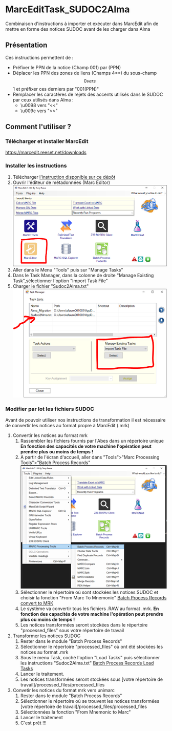 # MarcEditTask_SUDOC2Alma
Combinaison d'instructions à importer et exécuter dans MarcEdit afin de mettre en forme des notices SUDOC avant de les charger dans Alma

## Présentation
Ces instructions permettent de :
  * Préfixer le PPN de la notice (Champ 001) par (PPN)
  * Déplacer les PPN des zones de liens (Champs 4**) du sous-champ $$0 vers $$1 et préfixer ces derniers par "001(PPN)"
  * Remplacer les caractères de rejets des accents utilisés dans le SUDOC par ceux utilisés dans Alma :
    * \u0098 vers "<<"
    * \u009c vers ">>"

## Comment l'utiliser ?

### Télécharger et installer MarcEdit
https://marcedit.reeset.net/downloads

### Installer les instructions 
1. Télécharger [l'instruction disponible sur ce dépôt ](Sudoc2Alma.txt)
2. Ouvrir l'éditeur de métadonnées (Marc Editor) ![Marc Editor](/img/Capture1.PNG)
3. Aller dans le Menu "Tools" puis sur "Manage Tasks"
4. Dans le Task Manager, dans la colonne de droite "Manage Existing Task",sélectionner l'option "Import Task File"
5. Charger le fichier "Sudoc2Alma.txt" ![Marc Editor](/img/Capture2.PNG)

### Modifier par lot les fichiers SUDOC 
Avant de pouvoir utiliser nos instructions de transformation il est nécessaire de convertir les notices au format propre à MarcEdit (.mrk)
1. Convertir les notices au format mrk
   1. Rassembler les fichiers fournis par l'Abes dans un répertoire unique **En fonction des capacités de votre machine l'opération peut prendre plus ou moins de temps !**
   2. A partir de l'écran d'accueil, aller dans "Tools">"Marc Processing Tools">"Batch Process Records" ![Marc Editor Tools](/img/Capture3.PNG)
   3. Sélectionner le répertoire où sont stockées les notices SUDOC et choisir la fonction "From Marc To Mnemonic" [Batch Process Records convert to MRK](/img/Capture4.PNG)  
   4. Le système va convertir tous les fichiers .RAW au format .mrk. **En fonction des capacités de votre machine l'opération peut prendre plus ou moins de temps !**
   5. Les notices transformées seront stockées dans le répertoire "processed_files" sous votre répertoire de travail
2. Transformer les notices SUDOC
   1. Rester dans le module "Batch Process Records"
   2. Sélectionner le répertoire "processed_files" où ont été stockées les notices au format .mrk
   3. Sous le menu Task, coché l'option "Load Tasks" puis sélectionner les instructions "Sudoc2Alma.txt" [Batch Process Records Load Tasks](/img/Capture4.PNG)  
   4. Lancer le traitement. 
   5. Les notices transformées seront stockées sous [votre répertoire de travail]/processed_files/processed_files
3. Convetir les notices du format mrk vers unimarc
   1. Rester dans le module "Batch Process Records"
   2. Sélectionner le répertoire où se trouvent les notices transformées [votre répertoire de travail]/processed_files/processed_files
   3. Sélectionnées la fonction "From Mnemonic to Marc"
   4. Lancer le traitement
   5. C'est prêt !!!
